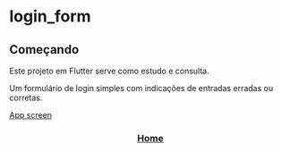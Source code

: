 # login_form

## Começando

Este projeto em Flutter serve como estudo e consulta.

Um formulário de login simples com indicações de entradas erradas ou corretas.

[App screen](flutter_login_form\assets\apps_img\app_home.png)
<div align="center">
  <h3>
    <a href='\assets\apps_img\app_home.png'>
      Home
    </a>
  </h3>
</div>


